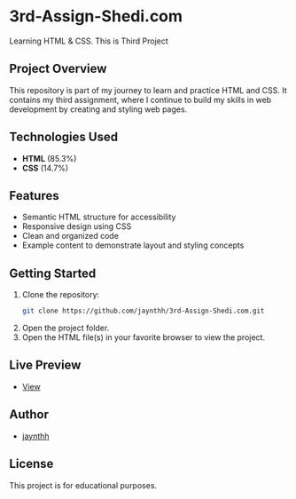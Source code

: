 # 3rd-Assign-Shedi.com

Learning HTML & CSS. This is Third Project

## Project Overview

This repository is part of my journey to learn and practice HTML and CSS. It contains my third assignment, where I continue to build my skills in web development by creating and styling web pages.

## Technologies Used

- **HTML** (85.3%)
- **CSS** (14.7%)

## Features

- Semantic HTML structure for accessibility
- Responsive design using CSS
- Clean and organized code
- Example content to demonstrate layout and styling concepts

## Getting Started

1. Clone the repository:
   ```bash
   git clone https://github.com/jaynthh/3rd-Assign-Shedi.com.git
   ```
2. Open the project folder.
3. Open the HTML file(s) in your favorite browser to view the project.

## Live Preview

- [View](https://jaynthh.github.io/3rd-Assign-Shedi.com/)



## Author

- [jaynthh](https://github.com/jaynthh)

## License

This project is for educational purposes.
